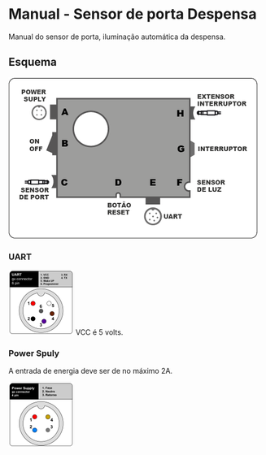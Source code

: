   # Manual - Sensor de porta Despensa

Manual do sensor de porta, iluminação automática da despensa.

## Esquema

![esquema](https://raw.githubusercontent.com/weg820casa/manual-despensa/master/assets/esquema.png)

### UART

<img src="https://raw.githubusercontent.com/weg820casa/manual-despensa/master/assets/UART.svg" height="128">
VCC é 5 volts.

### Power Spuly

A entrada de energia deve ser de no máximo 2A.

<img src="https://raw.githubusercontent.com/weg820casa/manual-despensa/master/assets/powersupply.svg" height="128">
